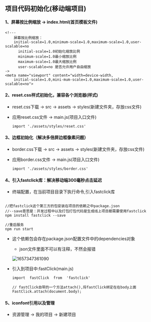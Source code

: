 ## 项目代码初始化(移动端项目)

#### 1、屏幕按比例缩放 -> index.html(首页模板文件)

```
<!---
	屏幕按比例缩放：
	initial-scale=1.0,minimum-scale=1.0,maximum-scale=1.0,user-scalable=no
	  initial-scale=1.0初始化缩放比例
      minimum-scale=1.0最小缩放比例
      maximum-scale=1.0最大缩放比例
      user-scalable=no 是否允许用户自由缩放
->
<meta name="viewport" content="width=device-width,
    initial-scale=1.0,mini-mum-scale=1.0,maximum-scale=1.0,user-scalable=no">
```

#### 2、reset.css样式初始化，兼容各个浏览器(样式)

* reset.css下载 -> src -> assets -> styles(新建文件夹，存放css文件)

* 应用reset.css文件 -> main.js(项目入口文件)

  ```
  import './assets/styles/reset.css'
  ```

#### 3、边框初始化（解决多倍屏边框像素问题）

* border.css下载 -> src -> assets -> styles(新建文件夹，存放css文件)

* 应用border.css文件 -> main.js(项目入口文件)

  ```
  import './assets/styles/border.css'
  ```

#### 4、**引入fastclick库：解决移动端300毫秒点击延迟**

* 终端配置，在当前项目目录下执行命令,引入fastclick库

```

//把fastclick这个第三方的包安装在项目的依赖之中package.json
//--save意思是：开发过程中以及打包打包代码是生成线上项目都需要使用fastclick
npm install fastclick --save

//重启服务
npm run start
```

* 这个依赖包会存在package.json配置文件中的dependencies对象

  * json文件里面不可以有注释，不然会报错

  ![1657347361090](C:\Users\Administrator\AppData\Roaming\Typora\typora-user-images\1657347361090.png)

* 引入到项目中:fastClick(main.js)

  ```
  import  fastClick  from  'fastclick'
  
  // fastClick自带的一个方法attach(),将fastClick绑定在在body上面
  FastClick.attach(document.body);
  ```

#### 5、iconfont引用以及管理

* 资源管理 -> 我的项目 -> 新建项目